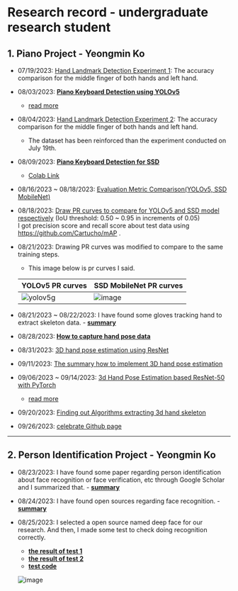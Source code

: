 # Research record - undergraduate research student

## 1. Piano Project - Yeongmin Ko
- 07/19/2023: <a href="https://github.com/PSLeon24/Research_AI/blob/main/Hand%20Landmark%20Detection/docs/2023_07_19_Hand-Landmark-Detection-Experiments.pdf">Hand Landmark Detection Experiment 1</a>: The accuracy comparison for the middle finger of both hands and left hand.
- 08/03/2023: <b><a href="https://github.com/PSLeon24/Research_AI/blob/main/Hand%20Landmark%20Detection/Piano-Keyboard-Detection(0803)/Piano_keyboard_detection_project/C3Pap_openpose/Object_Detection_with_YOLO_v5_keyboard.ipynb">Piano Keyboard Detection using YOLOv5</a></b>
  - <a href="https://github.com/PSLeon24/Research_AI/blob/main/Hand%20Landmark%20Detection/Piano-Keyboard-Detection(0803)/Piano-Keyboard-Detection(0803).pdf">read more</a>
- 08/04/2023: <a href="https://github.com/PSLeon24/Research_AI/blob/main/Hand%20Landmark%20Detection/docs/2023_08_04_Hand-Landmark-Detection.pdf">Hand Landmark Detection Experiment 2</a>: The accuracy comparison for the middle finger of both hands and left hand.
  - The dataset has been reinforced than the experiment conducted on July 19th.
- 08/09/2023: <b><a href="https://github.com/PSLeon24/Research_AI/blob/main/Hand%20Landmark%20Detection/Hand-Landmark-Detection%20-%20SSD(0809).pdf">Piano Keyboard Detection for SSD</a></b>
  - <a href="https://github.com/PSLeon24/Research_AI/blob/main/Hand%20Landmark%20Detection/Keyboard_Object_Detection_Model_for_SSD.ipynb">Colab Link</a>
- 08/16/2023 ~ 08/18/2023: <a href="https://github.com/PSLeon24/Research_AI/blob/main/Hand%20Landmark%20Detection/comparison_result_2023-08-16/Piano-Keyboard-Detection_YOLOv5_SSD_Comparison.pdf">Evaluation Metric Comparison(YOLOv5, SSD MobileNet)</a>
- 08/18/2023: <a href="https://github.com/PSLeon24/Research_AI/blob/main/Hand%20Landmark%20Detection/Draw%20PR%20Curves/Draw%20PR%20curves(SSD%2C%20YOLOv5).ipynb">Draw PR curves to compare for YOLOv5 and SSD model respectively</a> (IoU threshold: 0.50 ~ 0.95 in increments of 0.05)<br>I got precision score and recall score about test data using https://github.com/Cartucho/mAP .
- 08/21/2023: Drawing PR curves was modified to compare to the same training steps.
  
  - This image below is pr curves I said.
 
  |YOLOv5 PR curves|SSD MobileNet PR curves|
  |---|---|
  |![yolov5g](https://github.com/dalabdgw/Experimental_Results/assets/135303032/8786162e-52ce-47a8-b5bf-912801c2565a)|![image](https://github.com/PSLeon24/Research_AI/assets/59058869/48994d7b-4c28-4b44-8ac3-6ffc1ca3c0e5)|

- 08/21/2023 ~ 08/22/2023: I have found some gloves tracking hand to extract skeleton data. - <b><a href="https://github.com/PSLeon24/Research_AI/blob/main/Hand%20Landmark%20Detection/docs/The%20finger%20tracking%20device.pdf">summary</a></b>
- 08/28/2023: <b><a href="https://github.com/PSLeon24/Research_AI/blob/main/Hand%20Landmark%20Detection/docs/Data%20Capturing%20Environment.pdf">How to capture hand pose data</a></b>
- 08/31/2023: <a href="https://github.com/PSLeon24/Research_AI/blob/main/Hand%20Landmark%20Detection/docs/2023_08_31_3D%20hand%20pose%20estimation%20using%20ResNet.pdf">3D hand pose estimation using ResNet</a>
- 09/11/2023: <a href="https://github.com/PSLeon24/Research_AI/blob/main/Hand%20Landmark%20Detection/docs/2023_09_11_3D%20hand%20pose%20estimation.pdf">The summary how to implement 3D hand pose estimation</a>
- 09/06/2023 ~ 09/14/2023: <a href="https://github.com/PSLeon24/Research_AI/blob/main/Hand%20Landmark%20Detection/Hand%20Pose%20Estimation%20based%20ResNet-50%20with%20PyTorch/ResNet-50%20Based%20Hand%20Pose%20Estimation.ipynb">3d Hand Pose Estimation based ResNet-50 with PyTorch</a>
  - <a href="https://github.com/PSLeon24/Research_AI/blob/main/Hand%20Landmark%20Detection/Hand%20Pose%20Estimation%20based%20ResNet-50%20with%20PyTorch/docs/ResNet-50%20Based%20Hand%20Pose%20Estimation%20Implementation.pdf">read more</a>
- 09/20/2023: <a href="https://github.com/PSLeon24/Research_AI/blob/main/Hand%20Landmark%20Detection/docs/Algorithms%20extracting%203d%20hand%20skeleton(0920).pdf">Finding out Algorithms extracting 3d hand skeleton</a>
- 09/26/2023: <a href="https://github.com/dalabdgw">celebrate Github page</a>
-------


## 2. Person Identification Project - Yeongmin Ko
- 08/23/2023: I have found some paper regarding person identification about face recognition or face verification, etc through Google Scholar and I summarized that. - <b><a href="https://github.com/PSLeon24/Research_AI/blob/main/Person%20Identification/summary%20on%20Person%20Identification.pdf">summary</a></b>
- 08/24/2023: I have found open sources regarding face recognition. - <b><a href="https://github.com/PSLeon24/Research_AI/blob/main/Person%20Identification/finding%20out%20open%20sources%20about%20Person%20Identification.pdf">summary</a></b>
- 08/25/2023: I selected a open source named deep face for our research. And then, I made some test to check doing recognition correctly.
  - <b><a href="https://github.com/PSLeon24/Research_AI/blob/main/Person%20Identification/result_test%20face%20recognition%20-%201.pdf">the result of test 1</a></b>
  - <b><a href="https://github.com/PSLeon24/Research_AI/blob/main/Person%20Identification/result_test%20face%20recognition%20-%202.pdf">the result of test 2</a></b>
  - <b><a href="https://github.com/PSLeon24/Research_AI/blob/main/Person%20Identification/Recognition%20Test.ipynb">test code</a></b>
  
  ![image](https://github.com/dalabdgw/Experimental_Results/assets/135303032/dda2c609-46ed-4dae-9fc4-db354ca1ada8)
